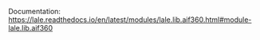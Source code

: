 Documentation: https://lale.readthedocs.io/en/latest/modules/lale.lib.aif360.html#module-lale.lib.aif360
